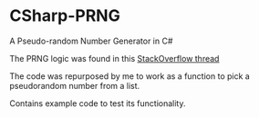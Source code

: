 # CSharp-PRNG
A Pseudo-random Number Generator in C#

The PRNG logic was found in this [StackOverflow thread](https://stackoverflow.com/questions/27778615/pseudo-random-number-generator-c-sharp)

The code was repurposed by me to work as a function to pick a pseudorandom number from a list.

Contains example code to test its functionality.
